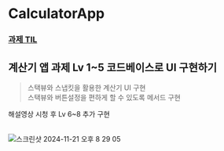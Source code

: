 # CalculatorApp
### [과제 TIL](https://yjuni22.tistory.com/42)
## 계산기 앱 과제 Lv 1~5 코드베이스로 UI 구현하기
>스택뷰와 스냅킷을 활용한 계산기 UI 구현
></br>스택뷰와 버튼설정을 편하게 할 수 있도록 메서드 구현

해설영상 시청 후 Lv 6~8 추가 구현</br>
</br>

![스크린샷 2024-11-21 오후 8 29 05](https://github.com/user-attachments/assets/98b80260-43a2-46df-a0b6-c72a8c5a2234)
